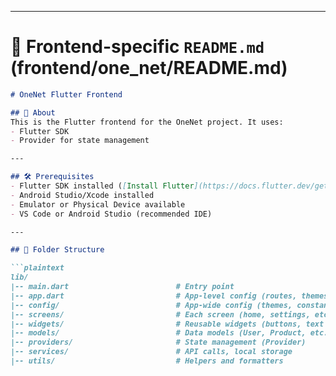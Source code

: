 
---

# 📜 Frontend-specific `README.md` (frontend/one_net/README.md)

```markdown
# OneNet Flutter Frontend

## 📱 About
This is the Flutter frontend for the OneNet project. It uses:
- Flutter SDK
- Provider for state management

---

## 🛠️ Prerequisites
- Flutter SDK installed ([Install Flutter](https://docs.flutter.dev/get-started/install))
- Android Studio/Xcode installed
- Emulator or Physical Device available
- VS Code or Android Studio (recommended IDE)

---

## 📂 Folder Structure

```plaintext
lib/
|-- main.dart                        # Entry point
|-- app.dart                         # App-level config (routes, themes)
|-- config/                          # App-wide config (themes, constants, routes)
|-- screens/                         # Each screen (home, settings, etc.)
|-- widgets/                         # Reusable widgets (buttons, text fields, etc.)
|-- models/                          # Data models (User, Product, etc.)
|-- providers/                       # State management (Provider)
|-- services/                        # API calls, local storage
|-- utils/                           # Helpers and formatters
